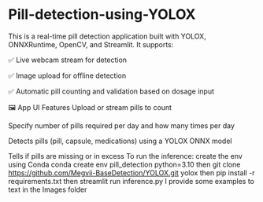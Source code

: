 # Pill-detection-using-YOLOX
This is a real-time pill detection application built with YOLOX, ONNXRuntime, OpenCV, and Streamlit. It supports:

✅ Live webcam stream for detection

✅ Image upload for offline detection

✅ Automatic pill counting and validation based on dosage input

🖼️ App UI Features
Upload or stream pills to count

Specify number of pills required per day and how many times per day

Detects pills (pill, capsule, medications) using a YOLOX ONNX model

Tells if pills are missing or in excess
To run the inference:
create the env using Conda
conda create env pill_detection python=3.10
then
git clone https://github.com/Megvii-BaseDetection/YOLOX.git yolox
then 
pip install -r requirements.txt
then
streamlit run inference.py
I provide some examples to text in the Images folder 
